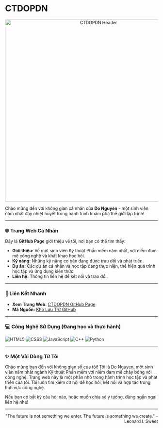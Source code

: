 # CTDOPDN

<p align="center">
  <img src="https://raw.githubusercontent.com/MagePsycho/github-profile-readme-generator/main/src/assets/images/header.svg" alt="CTDOPDN Header" width="600"/>
</p>

Chào mừng đến với không gian cá nhân của **Do Nguyen** - một sinh viên năm nhất đầy nhiệt huyết trong hành trình khám phá thế giới lập trình!

---

### 🌐 Trang Web Cá Nhân

Đây là **GitHub Page** giới thiệu về tôi, nơi bạn có thể tìm thấy:

-   **Giới thiệu:** Về một sinh viên Kỹ thuật Phần mềm năm nhất, với niềm đam mê công nghệ và khát khao học hỏi.
-   **Kỹ năng:** Những kỹ năng cơ bản đang được trau dồi và phát triển.
-   **Dự án:** Các dự án cá nhân và học tập đang thực hiện, thể hiện quá trình học tập và ứng dụng kiến thức.
-   **Liên hệ:** Thông tin liên hệ để kết nối và trao đổi.

---

### 🚀 Liên Kết Nhanh

-   **Xem Trang Web:** [CTDOPDN GitHub Page](https://tipc1110.github.io/ctdopdn/)
-   **Mã Nguồn:** [Kho Lưu Trữ GitHub](https://github.com/TIPC1110/ctdopdn)

---

### 💻 Công Nghệ Sử Dụng (Đang học và thực hành)

<p align="left">
  <img src="https://img.shields.io/badge/-HTML5-E34F26?style=for-the-badge&logo=html5&logoColor=white" alt="HTML5" />
  <img src="https://img.shields.io/badge/-CSS3-1572B6?style=for-the-badge&logo=css3&logoColor=white" alt="CSS3" />
  <img src="https://img.shields.io/badge/-JavaScript-F7DF1E?style=for-the-badge&logo=javascript&logoColor=black" alt="JavaScript" />
  <img src="https://img.shields.io/badge/-C%2B%2B-00599C?style=for-the-badge&logo=c%2B%2B&logoColor=white" alt="C++" />
  <img src="https://img.shields.io/badge/-Python-3776AB?style=for-the-badge&logo=python&logoColor=white" alt="Python" />
</p>

---

### ✨ Một Vài Dòng Từ Tôi

Chào mừng bạn đến với không gian số của tôi! Tôi là Do Nguyen, một sinh viên năm nhất ngành Kỹ thuật Phần mềm với niềm đam mê cháy bỏng với công nghệ. Trang web này là một phần nhỏ trong hành trình học tập và phát triển của tôi. Tôi luôn tìm kiếm cơ hội để học hỏi, kết nối và hợp tác trong lĩnh vực công nghệ.

Nếu bạn có bất kỳ câu hỏi nào, hoặc muốn chia sẻ ý tưởng, đừng ngần ngại liên hệ nhé!

---

<p align="right">
  "The future is not something we enter. The future is something we create." - Leonard I. Sweet
</p>